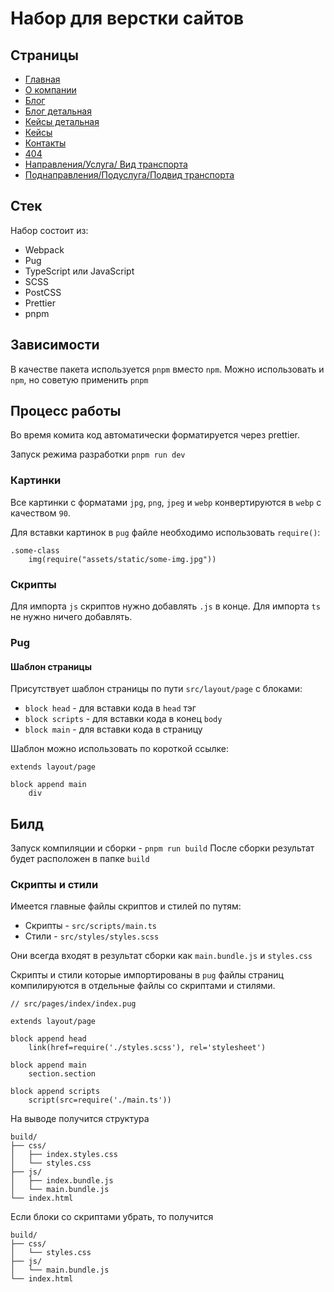 # Набор для верстки сайтов

## Страницы

- [Главная](https://aaccent.github.io/eurokaz_layout)
- [О компании](https://aaccent.github.io/eurokaz_layout/about.html)
- [Блог](https://aaccent.github.io/eurokaz_layout/blog.html)
- [Блог детальная](https://aaccent.github.io/eurokaz_layout/blog-detail.html)
- [Кейсы детальная](https://aaccent.github.io/eurokaz_layout/case-detail.html)
- [Кейсы](https://aaccent.github.io/eurokaz_layout/cases.html)
- [Контакты](https://aaccent.github.io/eurokaz_layout/contacts.html)
- [404](https://aaccent.github.io/eurokaz_layout/error.html)
- [Направления/Услуга/ Вид транспорта ](https://aaccent.github.io/eurokaz_layout/service.html)
- [Поднаправления/Подуслуга/Подвид транспорта](https://aaccent.github.io/eurokaz_layout/sub-service.html)

## Стек

Набор состоит из:

- Webpack
- Pug
- TypeScript или JavaScript
- SCSS
- PostCSS
- Prettier
- pnpm

## Зависимости

В качестве пакета используется `pnpm` вместо `npm`.
Можно использовать и `npm`, но советую применить `pnpm`

## Процесс работы

Во время комита код автоматически форматируется через prettier.

Запуск режима разработки `pnpm run dev`

### Картинки

Все картинки с форматами `jpg`, `png`, `jpeg` и `webp` конвертируются в `webp` с качеством `90`.

Для вставки картинок в `pug` файле необходимо использовать `require()`:

```pug
.some-class
    img(require("assets/static/some-img.jpg"))
```

### Скрипты

Для импорта `js` скриптов нужно добавлять `.js` в конце. Для импорта `ts` не нужно ничего добавлять.

### Pug

#### Шаблон страницы

Присутствует шаблон страницы по пути `src/layout/page` с блоками:

- `block head` - для вставки кода в `head` тэг
- `block scripts` - для вставки кода в конец `body`
- `block main` - для вставки кода в страницу

Шаблон можно использовать по короткой ссылке:

```pug
extends layout/page

block append main
    div
```

## Билд

Запуск компиляции и сборки - `pnpm run build`
После сборки результат будет расположен в папке `build`

### Скрипты и стили

Имеется главные файлы скриптов и стилей по путям:

- Скрипты - `src/scripts/main.ts`
- Стили - `src/styles/styles.scss`

Они всегда входят в результат сборки как `main.bundle.js` и `styles.css`

Скрипты и стили которые импортированы в `pug` файлы страниц компилируются в отдельные файлы со скриптами и стилями.

```pug
// src/pages/index/index.pug

extends layout/page

block append head
    link(href=require('./styles.scss'), rel='stylesheet')

block append main
    section.section

block append scripts
    script(src=require('./main.ts'))
```

На выводе получится структура

```
build/
├── css/
│   ├── index.styles.css
│   └── styles.css
├── js/
│   ├── index.bundle.js
│   └── main.bundle.js
└── index.html
```

Если блоки со скриптами убрать, то получится

```
build/
├── css/
│   └── styles.css
├── js/
│   └── main.bundle.js
└── index.html
```

